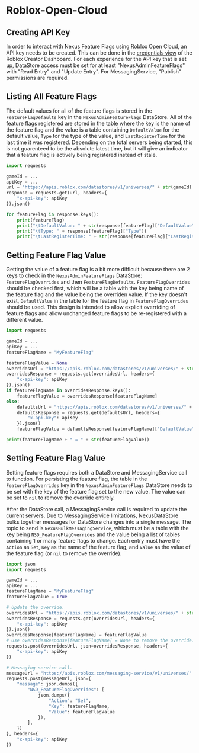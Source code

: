 # Roblox-Open-Cloud
## Creating API Key
In order to interact with Nexus Feature Flags using Roblox Open Cloud,
an API key needs to be created. This can be done in the [credentials view](https://create.roblox.com/credentials)
of the Roblox Creator Dashboard. For each experience for the API key that
is set up, DataStore access must be set for at least "NexusAdminFeatureFlags"
with "Read Entry" and "Update Entry". For MessagingService, "Publish"
permissions are required.

## Listing All Feature Flags
The default values for all of the feature flags is stored in the
`FeatureFlagDefaults` key in the `NexusAdminFeatureFlags` DataStore.
All of the feature flags registered are stored in the table where the
key is the name of the feature flag and the value is a table containing
`DefaultValue` for the default value, `Type` for the type of the value,
and `LastRegisterTime` for the last time it was registered. Depending
on the total servers being started, this is not guarenteed to be the
absolute latest time, but it will give an indicator that a feature flag
is actively being registered instead of stale.

```python
import requests

gameId = ...
apiKey = ...
url = "https://apis.roblox.com/datastores/v1/universes/" + str(gameId) + "/standard-datastores/datastore/entries/entry?datastoreName=NexusAdminFeatureFlags&entryKey=FeatureFlagDefaults"
response = requests.get(url, headers={
    "x-api-key": apiKey
}).json()

for featureFlag in response.keys():
    print(featureFlag)
    print("\tDefaultValue: " + str(response[featureFlag]["DefaultValue"]))
    print("\tType: " + response[featureFlag]["Type"])
    print("\tLastRegisterTime: " + str(response[featureFlag]["LastRegisterTime"]))
```

## Getting Feature Flag Value
Getting the value of a feature flag is a bit more difficult because
there are 2 keys to check in the `NexusAdminFeatureFlags` DataStore:
`FeatureFlagOverrides` and then `FeatureFlagDefaults`. `FeatureFlagOverrides`
should be checked first, which will be a table with the key being
name of the feature flag and the value being the overriden value.
If the key doesn't exist, `DefaultValue` in the table for the
feature flag in `FeatureFlagOverrides` should be used. This design
is intended to allow explicit overriding of feature flags and allow
unchanged feature flags to be re-registered with a different value.

```python
import requests

gameId = ...
apiKey = ...
featureFlagName = "MyFeatureFlag"

featureFlagValue = None
overridesUrl = "https://apis.roblox.com/datastores/v1/universes/" + str(gameId) + "/standard-datastores/datastore/entries/entry?datastoreName=NexusAdminFeatureFlags&entryKey=FeatureFlagOverrides"
overridesResponse = requests.get(overridesUrl, headers={
    "x-api-key": apiKey
}).json()
if featureFlagName in overridesResponse.keys():
    featureFlagValue = overridesResponse[featureFlagName]
else:
    defaultsUrl = "https://apis.roblox.com/datastores/v1/universes/" + str(gameId) + "/standard-datastores/datastore/entries/entry?datastoreName=NexusAdminFeatureFlags&entryKey=FeatureFlagDefaults"
    defaultsResponse = requests.get(defaultsUrl, headers={
        "x-api-key": apiKey
    }).json()
    featureFlagValue = defaultsResponse[featureFlagName]["DefaultValue"]

print(featureFlagName + " = " + str(featureFlagValue))
```

## Setting Feature Flag Value
Setting feature flags requires both a DataStore and MessagingService
call to function. For persisting the feature flag, the table in the
`FeatureFlagOverrides` key in the `NexusAdminFeatureFlags` DataStore
needs to be set with the key of the feature flag set to the new value.
The value can be set to `nil` to remove the override entirely.

After the DataStore call, a MessagingService call is required to update
the current servers. Due to MessagingService limitations, NexusDataStore
bulks together messages for DataStore changes into a single message.
The topic to send is `NexusBulkMessagingService`, which must be a table
with the key being `NSD_FeatureFlagOverrides` and the value being a list
of tables containing 1 or many feature flags to change. Each entry must
have the `Action` as `Set`, `Key` as the name of the feature flag, and
`Value` as the value of the feature flag (or `nil` to remove the override).

```python
import json
import requests

gameId = ...
apiKey = ...
featureFlagName = "MyFeatureFlag"
featureFlagValue = True

# Update the override.
overridesUrl = "https://apis.roblox.com/datastores/v1/universes/" + str(gameId) + "/standard-datastores/datastore/entries/entry?datastoreName=NexusAdminFeatureFlags&entryKey=FeatureFlagOverrides"
overridesResponse = requests.get(overridesUrl, headers={
    "x-api-key": apiKey
}).json()
overridesResponse[featureFlagName] = featureFlagValue
# Use overridesResponse[featureFlagName] = None to remove the override.
requests.post(overridesUrl, json=overridesResponse, headers={
    "x-api-key": apiKey
})

# Messaging service call.
messageUrl = "https://apis.roblox.com/messaging-service/v1/universes/" + str(gameId) + "/topics/NexusBulkMessagingService"
requests.post(messageUrl, json={
    "message": json.dumps({
        "NSD_FeatureFlagOverrides": [
            json.dumps({
                "Action": "Set",
                "Key": featureFlagName,
                "Value": featureFlagValue
            }),
        ],
    })
}, headers={
    "x-api-key": apiKey
})
```